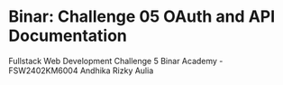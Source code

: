# Binar: Challenge 05 OAuth and API Documentation 
Fullstack Web Development Challenge 5 Binar Academy - FSW2402KM6004 Andhika Rizky Aulia  
